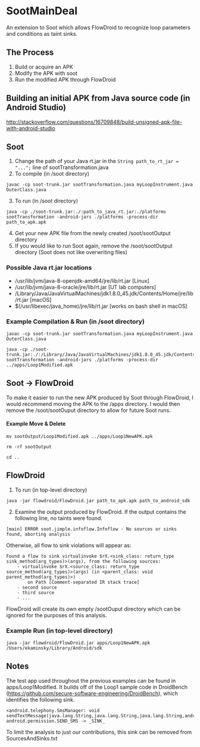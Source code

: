 # SootMainDeal #
An extension to Soot which allows FlowDroid to recognize loop parameters and conditions as taint sinks.

## The Process ##
1) Build or acquire an APK  
2) Modify the APK with soot  
3) Run the modified APK through FlowDroid  

## Building an initial APK from Java source code (in Android Studio) ##
http://stackoverflow.com/questions/16709848/build-unsigned-apk-file-with-android-studio

## Soot ##
1) Change the path of your Java rt.jar in the `String path_to_rt_jar = "...";` line of sootTransformation.java  
2) To compile (in /soot directory)
```
javac -cp soot-trunk.jar sootTransformation.java myLoopInstrument.java OuterClass.java
```

3) To run (in /soot directory)
```
java -cp ./soot-trunk.jar:./:path_to_java_rt.jar:./platforms sootTransformation -android-jars ./platforms -process-dir path_to_apk.apk
```

4) Get your new APK file from the newly created /soot/sootOutput directory  
5) If you would like to run Soot again, remove the /soot/sootOutput directory (Soot does not like overwriting files)

### Possible Java rt.jar locations ###
* /usr/lib/jvm/java-8-openjdk-amd64/jre/lib/rt.jar [Linux]
* /usr/lib/jvm/java-8-oracle/jre/lib/rt.jar [UT lab computers]
* /Library/Java/JavaVirtualMachines/jdk1.8.0_45.jdk/Contents/Home/jre/lib/rt.jar [macOS]
* $(/usr/libexec/java_home)/jre/lib/rt.jar [works on bash shell in macOS]

### Example Compilation & Run (in /soot directory) ###
```
javac -cp soot-trunk.jar sootTransformation.java myLoopInstrument.java OuterClass.java

java -cp ./soot-trunk.jar:./:/Library/Java/JavaVirtualMachines/jdk1.8.0_45.jdk/Contents/Home/jre/lib/rt.jar:./platforms sootTransformation -android-jars ./platforms -process-dir ../apps/Loop1Modified.apk
```

## Soot -> FlowDroid ##
To make it easier to run the new APK produced by Soot through FlowDroid, I would recommend moving the APK to the /apps directory. I would then remove the /soot/sootOuput directory to allow for future Soot runs.

#### Example Move & Delete ###
```
mv sootOutput/Loop1Modified.apk ../apps/Loop1NewAPK.apk

rm -rf sootOutput

cd ..
```

## FlowDroid ##
1) To run (in top-level directory)
```
java -jar flowdroid/FlowDroid.jar path_to_apk.apk path_to_android_sdk
```

2) Examine the output produced by FlowDroid. If the output contains the following line, no taints were found.
```
[main] ERROR soot.jimple.infoflow.Infoflow - No sources or sinks found, aborting analysis
```

Otherwise, all flow to sink violations will appear as:
```
Found a flow to sink virtualinvoke $rX.<sink_class: return_type sink_method(arg_types)>(args), from the following sources:
	- virtualinvoke $rX.<source_class: return_type source_method(arg_types)>(args) (in <parent_class: void parent_method(arg_types)>)
		on Path [Comment-separated IR stack trace]
	- second source
	- third source
	- ...
```

FlowDroid will create its own empty /sootOuput directory which can be ignored for the purposes of this analysis.

### Example Run (in top-level directory) ###
```
java -jar flowdroid/FlowDroid.jar apps/Loop1NewAPK.apk /Users/ekaminsky/Library/Android/sdk
```

## Notes ##

The test app used throughout the previous examples can be found in apps/Loop1Modified. It builds off of the Loop1 sample code in DroidBench (https://github.com/secure-software-engineering/DroidBench), which identifies the following sink.
```
<android.telephony.SmsManager: void sendTextMessage(java.lang.String,java.lang.String,java.lang.String,android.app.PendingIntent,android.app.PendingIntent)> android.permission.SEND_SMS -> _SINK_
```

To limit the analysis to just our contributions, this sink can be removed from SourcesAndSinks.txt





